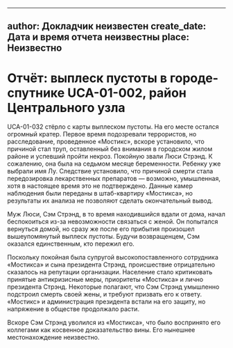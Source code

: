 
---
author: Докладчик неизвестен
create_date: Дата и время отчета неизвестны
place: Неизвестно
---

# Отчёт: выплеск пустоты в городе-спутнике UCA-01-002, район Центрального узла


UCA-01-032 стёрло с карты выплеском пустоты. На его месте остался огромный кратер. Первое время подозревали террористов, но расследование, проведенное «Мостикс», вскоре установило, что причиной стал труп, оставленный без внимания в городском жилом районе и успевший пройти некроз. Покойную звали Люси Стрэнд. К сожалению, она была на седьмом месяце беременности. Ребенку уже выбрали имя Лу. Следствие установило, что причиной смерти стала передозировка лекарственных препаратов — возможно, умышленная, хотя в настоящее время это не подтверждено. Данные камер наблюдения были переданы в штаб-квартиру «Мостикса», но результаты их анализа не позволяют cделать окончательный вывод.


Муж Люси, Сэм Стрэнд, в то время находившийся вдали от дома, начал беспокоиться из-за невозможности связаться с женой. Он попытался вернуться домой, но сразу же после его прибытия произошел вышеупомянутый выплеск пустоты. Будучи возвращенцем, Сэм оказался единственным, кто пережил его.


Поскольку покойная была супругой высокопоставленного сотрудника «Мостикса» и сына президента Стрэнд, происшествие отрицательно сказалось на репутации организации. Население стало критиковать принятые антикризисные меры, приоритеты «Мостикса» и лично президента Стрэнд. Некоторые полагают, что Сэм Стрэнд умышленно подстроил смерть своей жены, и требуют призвать его к ответу. «Мостикс» и администрация президента встали на его защиту, но напряжение в обществе продолжало расти.


Вскоре Сэм Стрэнд уволился из «Мостикса», что было воспринято его коллегами как косвенное доказательство вины. Его нынешнее местонахождение неизвестно.




